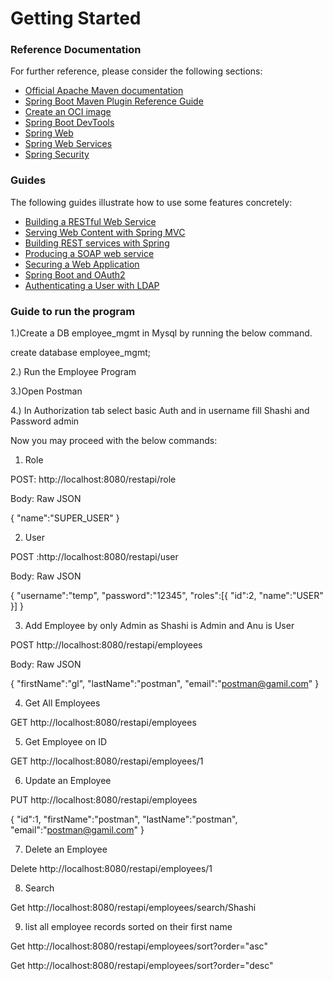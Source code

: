 # Getting Started

### Reference Documentation
For further reference, please consider the following sections:

* [Official Apache Maven documentation](https://maven.apache.org/guides/index.html)
* [Spring Boot Maven Plugin Reference Guide](https://docs.spring.io/spring-boot/docs/2.7.5/maven-plugin/reference/html/)
* [Create an OCI image](https://docs.spring.io/spring-boot/docs/2.7.5/maven-plugin/reference/html/#build-image)
* [Spring Boot DevTools](https://docs.spring.io/spring-boot/docs/2.7.5/reference/htmlsingle/#using.devtools)
* [Spring Web](https://docs.spring.io/spring-boot/docs/2.7.5/reference/htmlsingle/#web)
* [Spring Web Services](https://docs.spring.io/spring-boot/docs/2.7.5/reference/htmlsingle/#io.webservices)
* [Spring Security](https://docs.spring.io/spring-boot/docs/2.7.5/reference/htmlsingle/#web.security)

### Guides
The following guides illustrate how to use some features concretely:

* [Building a RESTful Web Service](https://spring.io/guides/gs/rest-service/)
* [Serving Web Content with Spring MVC](https://spring.io/guides/gs/serving-web-content/)
* [Building REST services with Spring](https://spring.io/guides/tutorials/rest/)
* [Producing a SOAP web service](https://spring.io/guides/gs/producing-web-service/)
* [Securing a Web Application](https://spring.io/guides/gs/securing-web/)
* [Spring Boot and OAuth2](https://spring.io/guides/tutorials/spring-boot-oauth2/)
* [Authenticating a User with LDAP](https://spring.io/guides/gs/authenticating-ldap/)


### Guide to run the program

1.)Create a DB employee_mgmt in Mysql by running the below command.

create database employee_mgmt;

2.) Run the Employee Program

3.)Open Postman
   
4.) In Authorization tab select basic Auth and in username fill Shashi and Password admin


Now you may proceed with the below commands:


1. Role

POST: http://localhost:8080/restapi/role

Body: Raw JSON

{
"name":"SUPER_USER"
}

2. User

POST :http://localhost:8080/restapi/user

Body: Raw JSON

{
"username":"temp",
"password":"12345",
"roles":[{
"id":2,
"name":"USER"
}]
}


3. Add Employee by only Admin as Shashi is Admin and Anu is User

POST  http://localhost:8080/restapi/employees

Body: Raw JSON

{
"firstName":"gl",
"lastName":"postman",
"email":"postman@gamil.com"
}


4. Get All Employees

GET http://localhost:8080/restapi/employees



5. Get Employee on ID

GET http://localhost:8080/restapi/employees/1


6. Update an Employee


PUT http://localhost:8080/restapi/employees

{
"id":1,
"firstName":"postman",
"lastName":"postman",
"email":"postman@gamil.com"
}

7. Delete an Employee


Delete http://localhost:8080/restapi/employees/1


8. Search

Get http://localhost:8080/restapi/employees/search/Shashi


9.  list all employee records sorted on their first name


Get http://localhost:8080/restapi/employees/sort?order="asc"  

Get http://localhost:8080/restapi/employees/sort?order="desc"
